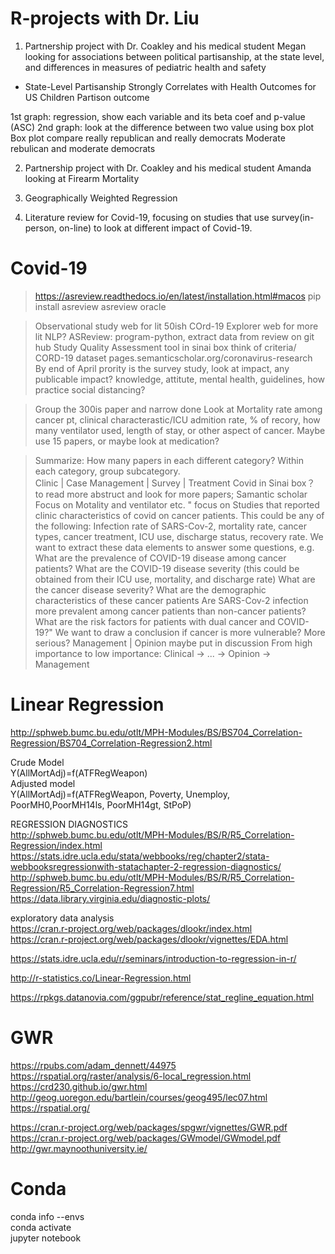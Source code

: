 # R-projects with Dr. Liu

1. Partnership project with Dr. Coakley and his medical student Megan looking for associations between political partisanship, at the state level, and differences in measures of pediatric health and safety
- State-Level Partisanship Strongly Correlates with Health Outcomes for US Children
Partison outcome

1st graph: regression, show each variable and its beta coef and p-value (ASC)
2nd graph: look at the difference between two value using box plot
Box plot compare really republican and really democrats
Moderate rebulican and moderate democrats

2. Partnership project with Dr. Coakley and his medical student Amanda looking at Firearm Mortality

3. Geographically Weighted Regression
4. Literature review for Covid-19, focusing on studies that use survey(in-person, on-line) to look at different impact of Covid-19.

# Covid-19
> https://asreview.readthedocs.io/en/latest/installation.html#macos
> pip install asreview
> asreview oracle

> Observational study web for lit 
> 50ish
> COrd-19 Explorer web for more lit
> NLP?
> ASReview: program-python, extract data from review on git hub
> Study Quality Assessment tool in sinai box
> think of criteria/ CORD-19 dataset
> pages.semanticscholar.org/coronavirus-research
> By end of April
> prority is the survey study, look at impact, any publicable impact?
> knowledge, attitute, mental health, guidelines, how practice social distancing?

> Group the 300is paper and narrow done
> Look at Mortality rate among cancer pt, clinical characterastic/ICU admition rate, % of recory, how many ventilator used, length of stay, or other aspect of cancer. 
> Maybe use 15 papers, or maybe look at medication?

> Summarize: How many papers in each different category? Within each category, group subcategory.  
> Clinic | Case Management | Survey | Treatment
> Covid in Sinai box？ to read more abstruct and look for more papers; Samantic scholar
> Focus on Motality and ventilator etc.
> " focus on
Studies that reported clinic characteristics of covid on cancer patients. This could be any of the following: Infection rate of SARS-Cov-2, mortality rate, cancer types, cancer treatment, ICU use, discharge status, recovery rate.
We want to extract these data elements to answer some questions, e.g.
What are the prevalence of COVID-19 disease among cancer patients?
What are the COVID-19 disease severity (this could be obtained from their ICU use, mortality, and discharge rate)
What are the cancer disease severity?
What are the demographic characteristics of these cancer patients
Are SARS-Cov-2 infection more prevalent among cancer patients than non-cancer patients?
What are the risk factors for patients with dual cancer and COVID-19?"
> We want to draw a conclusion if cancer is more vulnerable? More serious?
> Management | Opinion maybe put in discussion
> From high importance to low importance: Clinical -> ... ->  Opinion -> Management

# Linear Regression
http://sphweb.bumc.bu.edu/otlt/MPH-Modules/BS/BS704_Correlation-Regression/BS704_Correlation-Regression2.html  

Crude Model  
Y(AllMortAdj)=f(ATFRegWeapon)  
Adjusted model  
Y(AllMortAdj)=f(ATFRegWeapon, Poverty, Unemploy, PoorMH0,PoorMH14ls, PoorMH14gt, StPoP)  

REGRESSION DIAGNOSTICS  
http://sphweb.bumc.bu.edu/otlt/MPH-Modules/BS/R/R5_Correlation-Regression/index.html  
https://stats.idre.ucla.edu/stata/webbooks/reg/chapter2/stata-webbooksregressionwith-statachapter-2-regression-diagnostics/  
http://sphweb.bumc.bu.edu/otlt/MPH-Modules/BS/R/R5_Correlation-Regression/R5_Correlation-Regression7.html  
https://data.library.virginia.edu/diagnostic-plots/  
 
exploratory data analysis  
https://cran.r-project.org/web/packages/dlookr/index.html  
https://cran.r-project.org/web/packages/dlookr/vignettes/EDA.html  
 
https://stats.idre.ucla.edu/r/seminars/introduction-to-regression-in-r/  
 
http://r-statistics.co/Linear-Regression.html  
 
https://rpkgs.datanovia.com/ggpubr/reference/stat_regline_equation.html  

# GWR 
https://rpubs.com/adam_dennett/44975  
https://rspatial.org/raster/analysis/6-local_regression.html  
https://crd230.github.io/gwr.html  
http://geog.uoregon.edu/bartlein/courses/geog495/lec07.html  
https://rspatial.org/  
 
 
https://cran.r-project.org/web/packages/spgwr/vignettes/GWR.pdf  
https://cran.r-project.org/web/packages/GWmodel/GWmodel.pdf  
http://gwr.maynoothuniversity.ie/  

# Conda
conda info --envs  
conda activate  
jupyter notebook  
